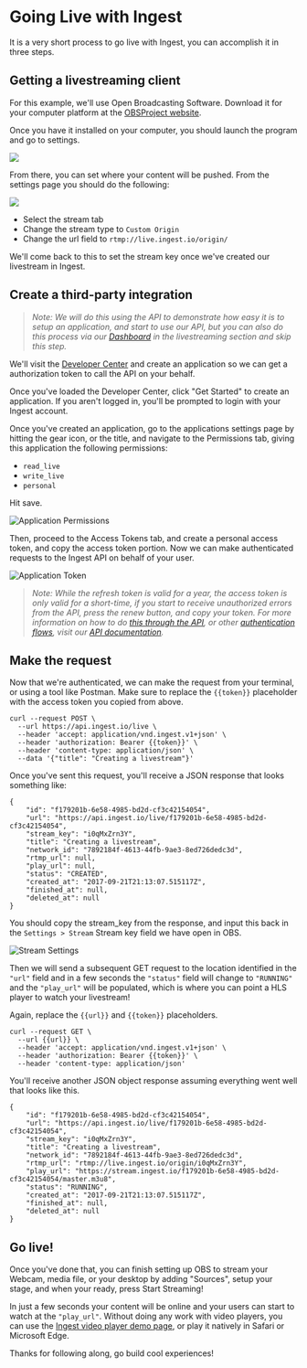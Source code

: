# Going Live with Ingest

It is a very short process to go live with Ingest, you can accomplish it in three steps.

## Getting a livestreaming client

For this example, we'll use Open Broadcasting Software. Download it for your computer platform at the [OBSProject website](https://obsproject.com/).

Once you have it installed on your computer, you should launch the program and go to settings.

![](./images/settings.png)

From there, you can set where your content will be pushed. From the settings page you should do the following:

![](./images/settings-stream.png)

* Select the stream tab
* Change the stream type to `Custom Origin`
* Change the url field to `rtmp://live.ingest.io/origin/`

We'll come back to this to set the stream key once we've created our livestream in Ingest.

## Create a third-party integration

> _Note: We will do this using the API to demonstrate how easy it is to setup an application, and start to use our API, but you can also do this process via our [Dashboard](https://dashboard.ingest.io) in the livestreaming section and skip this step._

We'll visit the [Developer Center](https://dev.ingest.io) and create an application so we can get a authorization token to call the API on your behalf.

Once you've loaded the Developer Center, click "Get Started" to create an application. If you aren't logged in, you'll be prompted to login with your Ingest account.

Once you've created an application, go to the applications settings page by hitting the gear icon, or the title, and navigate to the Permissions tab, giving this application the following permissions: 
* `read_live`
* `write_live`
* `personal`

Hit save.

![Application Permissions](./images/application-permissions.png)

Then, proceed to the Access Tokens tab, and create a personal access token, and copy the access token portion. Now we can make authenticated requests to the Ingest API on behalf of your user.

![Application Token](./images/application-tokens.png)

> _Note: While the refresh token is valid for a year, the access token is only valid for a short-time, if you start to receive unauthorized errors from the API, press the renew button, and copy your token. For more information on how to do [this through the API](https://docs.ingest.io/#refreshing-your-token), or other [authentication flows](https://docs.ingest.io/#authentication), visit our [API documentation](https://docs.ingest.io)._

## Make the request

Now that we're authenticated, we can make the request from your terminal, or using a tool like Postman. Make sure to replace the `{{token}}` placeholder with the access token you copied from above. 

```
curl --request POST \
  --url https://api.ingest.io/live \
  --header 'accept: application/vnd.ingest.v1+json' \
  --header 'authorization: Bearer {{token}}' \
  --header 'content-type: application/json' \
  --data '{"title": "Creating a livestream"}'
```

Once you've sent this request, you'll receive a JSON response that looks something like:

```
{
    "id": "f179201b-6e58-4985-bd2d-cf3c42154054",
    "url": "https://api.ingest.io/live/f179201b-6e58-4985-bd2d-cf3c42154054",
    "stream_key": "i0qMxZrn3Y",
    "title": "Creating a livestream",
    "network_id": "7892184f-4613-44fb-9ae3-8ed726dedc3d",
    "rtmp_url": null,
    "play_url": null,
    "status": "CREATED",
    "created_at": "2017-09-21T21:13:07.515117Z",
    "finished_at": null,
    "deleted_at": null
}
```

You should copy the stream_key from the response, and input this back in the `Settings > Stream` Stream key field we have open in OBS.

![Stream Settings](./images/settings-stream.png)

Then we will send a subsequent GET request to the location identified in the `"url"` field and in a few seconds the `"status"` field will change to `"RUNNING"` and the `"play_url"` will be populated, which is where you can point a HLS player to watch your livestream!

Again, replace the `{{url}}` and `{{token}}` placeholders.

```
curl --request GET \
  --url {{url}} \
  --header 'accept: application/vnd.ingest.v1+json' \
  --header 'authorization: Bearer {{token}}' \
  --header 'content-type: application/json'
```

You'll receive another JSON object response assuming everything went well that looks like this.

```
{
	"id": "f179201b-6e58-4985-bd2d-cf3c42154054",
	"url": "https://api.ingest.io/live/f179201b-6e58-4985-bd2d-cf3c42154054",
	"stream_key": "i0qMxZrn3Y",
	"title": "Creating a livestream",
	"network_id": "7892184f-4613-44fb-9ae3-8ed726dedc3d",
	"rtmp_url": "rtmp://live.ingest.io/origin/i0qMxZrn3Y",
	"play_url": "https://stream.ingest.io/f179201b-6e58-4985-bd2d-cf3c42154054/master.m3u8",
	"status": "RUNNING",
	"created_at": "2017-09-21T21:13:07.515117Z",
	"finished_at": null,
	"deleted_at": null
}
```

## Go live!

Once you've done that, you can finish setting up OBS to stream your Webcam, media file, or your desktop by adding "Sources", setup your stage, and when your ready, press Start Streaming!

In just a few seconds your content will be online and your users can start to watch at the `"play_url"`. Without doing any work with video players, you can use the [Ingest video player demo page](https://demo.ingest.io), or play it natively in Safari or Microsoft Edge.

Thanks for following along, go build cool experiences!